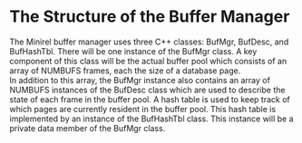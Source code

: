 # The Structure of the Buffer Manager
The Minirel buffer manager uses three C++ classes:  BufMgr, BufDesc,  and BufHashTbl. There will be one instance of the BufMgr class.  A key component of this class will be the actual buffer pool which consists of an array of NUMBUFS frames,  each the size of a database page.    
In addition to this array, the BufMgr instance also contains an array of NUMBUFS instances of the BufDesc class which are used to describe the state of each frame in the buffer pool.   A hash table is used to keep track of which pages are currently resident in the buffer pool.  This hash table is implemented by an instance of the BufHashTbl class. This instance will be a private data member of the BufMgr class.  
